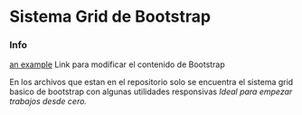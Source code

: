 # Sistema Grid de Bootstrap

### Info

[an example](http://getbootstrap.com/customize/) Link para modificar el contenido de Bootstrap

En los archivos que estan en el repositorio solo se encuentra el sistema grid basico de bootstrap con algunas utilidades responsivas 
_Ideal para empezar trabajos desde cero._
